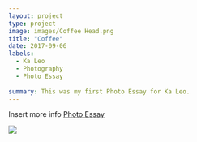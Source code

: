 ```yaml
---
layout: project
type: project
image: images/Coffee Head.png
title: "Coffee"
date: 2017-09-06
labels:
  - Ka Leo
  - Photography
  - Photo Essay
  
summary: This was my first Photo Essay for Ka Leo.
---
```

Insert more info [Photo Essay](http://www.manoanow.org/kaleo/photos/coffee-tea/article_77ef2b60-9287-11e7-bc56-e3d3480c7dae.html)


<img class="ui medium right floated rounded image" src="../images/Coffee_1.png">
